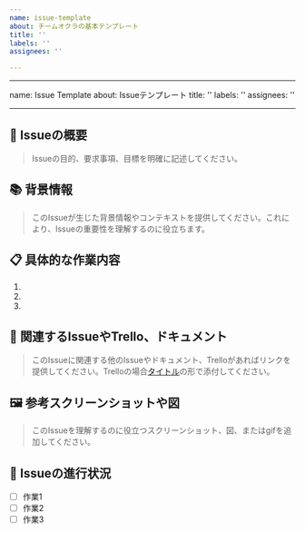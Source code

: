 ```yaml
---
name: issue-template
about: チームオクラの基本テンプレート
title: ''
labels: ''
assignees: ''

---
```


---
name: Issue Template
about: Issueテンプレート
title: ''
labels: ''
assignees: ''

---

## 📝 Issueの概要

> Issueの目的、要求事項、目標を明確に記述してください。

## 📚 背景情報

> このIssueが生じた背景情報やコンテキストを提供してください。これにより、Issueの重要性を理解するのに役立ちます。

## 📋 具体的な作業内容

1. 
2. 
3. 

## 📎 関連するIssueやTrello、ドキュメント

> このIssueに関連する他のIssueやドキュメント、Trelloがあればリンクを提供してください。Trelloの場合[タイトル](リンク)の形で添付してください。

## 🖼️ 参考スクリーンショットや図

> このIssueを理解するのに役立つスクリーンショット、図、またはgifを追加してください。

## 🔄 Issueの進行状況

- [ ] 作業1
- [ ] 作業2
- [ ] 作業3
